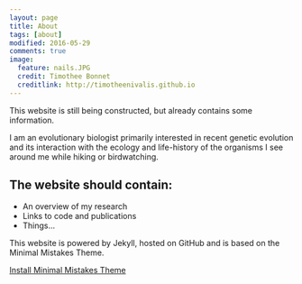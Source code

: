 ```yaml
---
layout: page
title: About
tags: [about]
modified: 2016-05-29
comments: true
image:
  feature: nails.JPG
  credit: Timothee Bonnet
  creditlink: http://timotheenivalis.github.io
---
```


This website is still being constructed, but already contains some information.

I am an evolutionary biologist primarily interested in recent genetic evolution and its interaction with the ecology and life-history of the organisms I see around me while hiking or birdwatching.

## The website should contain:

* An overview of my research
* Links to code and publications
* Things...

This website is powered by Jekyll, hosted on GitHub and is based on the Minimal Mistakes Theme.

<a markdown="0" href="{{ site.url }}/theme-setup" class="btn">Install Minimal Mistakes Theme</a>
